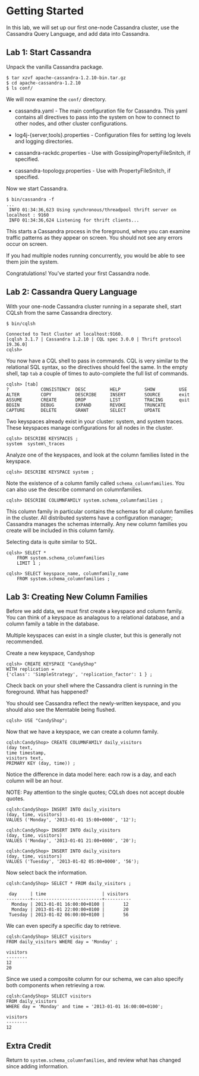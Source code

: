 Getting Started
===============

In this lab, we will set up our first one-node Cassandra cluster, use
the Cassandra Query Language, and add data into Cassandra.


Lab 1: Start Cassandra
----------------------
Unpack the vanilla Cassandra package.

    $ tar xzvf apache-cassandra-1.2.10-bin.tar.gz
    $ cd apache-cassandra-1.2.10
    $ ls conf/

We will now examine the `conf/` directory.

* cassandra.yaml - The main configuration file for Cassandra. This yaml
contains all directives to pass into the system on how to connect to
other nodes, and other cluster configurations.

* log4j-{server,tools}.properties - Configuration files for setting log
levels and logging directories.

* cassandra-rackdc.properties - Use with GossipingPropertyFileSnitch, if
specified.

* cassandra-topology.properties - Use with PropertyFileSnitch, if specified.

Now we start Cassandra.

    $ bin/cassandra -f
    ...
     INFO 01:34:36,623 Using synchronous/threadpool thrift server on localhost : 9160
     INFO 01:34:36,624 Listening for thrift clients...

This starts a Cassandra process in the foreground, where you can examine
traffic patterns as they appear on screen. You should not see any errors
occur on screen.

If you had multiple nodes running concurrently, you would be able to see
them join the system.

Congratulations! You've started your first Cassandra node.


Lab 2: Cassandra Query Language
-------------------------------
With your one-node Cassandra cluster running in a separate shell, start
CQLsh from the same Cassandra directory.

    $ bin/cqlsh

    Connected to Test Cluster at localhost:9160.
    [cqlsh 3.1.7 | Cassandra 1.2.10 | CQL spec 3.0.0 | Thrift protocol 19.36.0]
    cqlsh>

You now have a CQL shell to pass in commands. CQL is very similar to the
relational SQL syntax, so the directives should feel the same. In the
empty shell, tap `tab` a couple of times to auto-complete the full list
of commands.

    cqlsh> [tab]
    ?            CONSISTENCY  DESC         HELP         SHOW         USE
    ALTER        COPY         DESCRIBE     INSERT       SOURCE       exit
    ASSUME       CREATE       DROP         LIST         TRACING      quit
    BEGIN        DEBUG        EXPAND       REVOKE       TRUNCATE
    CAPTURE      DELETE       GRANT        SELECT       UPDATE

Two keyspaces already exist in your cluster: system, and system traces.
These keyspaces manage configurations for all nodes in the cluster.

    cqlsh> DESCRIBE KEYSPACES ;
    system  system\_traces

Analyze one of the keyspaces, and look at the column families listed in
the keyspace.

    cqlsh> DESCRIBE KEYSPACE system ;

Note the existence of a column family called `schema_columnfamilies`. You
can also use the describe command on columnfamilies.

    cqlsh> DESCRIBE COLUMNFAMILY system.schema_columnfamilies ;

This column family in particular contains the schemas for all column
families in the cluster. All distributed systems have a configuration
manager; Cassandra manages the schemas internally. Any new column
families you create will be included in this column family.

Selecting data is quite similar to SQL.

    cqlsh> SELECT *
        FROM system.schema_columnfamilies
        LIMIT 1 ;

    cqlsh> SELECT keyspace_name, columnfamily_name
        FROM system.schema_columnfamilies ;


Lab 3: Creating New Column Families
-----------------------------------
Before we add data, we must first create a keyspace and column family.
You can think of a keyspace as analagous to a relational database,
and a column family a table in the database.

Multiple keyspaces can exist in a single cluster, but this is generally
not recommended.

Create a new keyspace, Candyshop

    cqlsh> CREATE KEYSPACE "CandyShop"
    WITH replication = 
    {'class': 'SimpleStrategy', 'replication_factor': 1 } ;

Check back on your shell where the Cassandra client is running in the
foreground. What has happened?

You should see Cassandra reflect the newly-written keyspace, and you
should also see the Memtable being flushed.

    cqlsh> USE "CandyShop";

Now that we have a keyspace, we can create a column family.

    cqlsh:CandyShop> CREATE COLUMNFAMILY daily_visitors
    (day text,
    time timestamp,
    visitors text,
    PRIMARY KEY (day, time)) ;

Notice the difference in data model here: each row is a day, and each
column will be an hour.

NOTE: Pay attention to the single quotes; CQLsh does not accept double quotes.

    cqlsh:CandyShop> INSERT INTO daily_visitors
    (day, time, visitors)
    VALUES ('Monday', '2013-01-01 15:00+0000', '12');

    cqlsh:CandyShop> INSERT INTO daily_visitors
    (day, time, visitors)
    VALUES ('Monday', '2013-01-01 21:00+0000', '20');

    cqlsh:CandyShop> INSERT INTO daily_visitors
    (day, time, visitors)
    VALUES ('Tuesday', '2013-01-02 05:00+0000', '56');

Now select back the information.

    cqlsh:CandyShop> SELECT * FROM daily_visitors ;

     day     | time                     | visitors
    ---------+--------------------------+----------
      Monday | 2013-01-01 16:00:00+0100 |       12
      Monday | 2013-01-01 22:00:00+0100 |       20
     Tuesday | 2013-01-02 06:00:00+0100 |       56

We can even specify a specific day to retrieve.

    cqlsh:CandyShop> SELECT visitors
    FROM daily_visitors WHERE day = 'Monday' ;

    visitors
    --------
    12
    20

Since we used a composite column for our schema, we can also specify
both components when retrieving a row.

    cqlsh:CandyShop> SELECT visitors
    FROM daily_visitors
    WHERE day = 'Monday' and time = '2013-01-01 16:00:00+0100';

    visitors
    --------
    12


Extra Credit
------------
Return to `system.schema_columnfamilies`, and review what has changed
since adding information.
